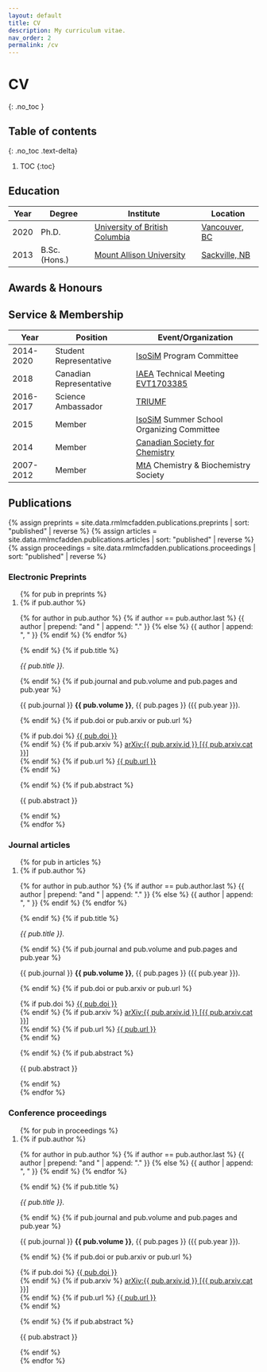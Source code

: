 ```yaml
---
layout: default
title: CV
description: My curriculum vitae.
nav_order: 2
permalink: /cv
---
```


# CV
{: .no_toc }

## Table of contents
{: .no_toc .text-delta}

1. TOC
{:toc}

## Education

<table id="experiments">
   <thead>
      <th>Year</th>
      <th>Degree</th>
      <th>Institute</th>
      <th>Location</th>
   </thead>
   <tbody>
      <tr>
         <td>2020</td>
         <td>Ph.D.</td>
         <td><a href="https://www.ubc.ca/">University of British Columbia</a></td>
         <td><a href="https://vancouver.ca/">Vancouver, BC</a></td>
      </tr>
      <tr>
         <td>2013</td>
         <td>B.Sc. (Hons.)</td>
         <td><a href="https://www.mta.ca/">Mount Allison University</a></td>
         <td><a href="https://sackville.com/">Sackville, NB</a></td>
      </tr>
   </tbody>
</table>

## Awards & Honours

## Service & Membership

<table>
   <thead>
      <th>Year</th>
      <th>Position</th>
      <th>Event/Organization</th>
   </thead>
   <tbody>
      <tr>
         <td>2014-2020</td>
         <td>Student Representative</td>
         <td><a href="http://www.isosim.ubc.ca/">IsoSiM</a> Program Committee</td>
      </tr>
      <tr>
         <td>2018</td>
         <td>Canadian Representative</td>
         <td><a href="https://www.iaea.org/">IAEA</a> Technical Meeting <a href="https://www.iaea.org/events/iaea-technical-meeting-on-novel-multidisciplinary-applications-with-unstable-ion-beams-and-complementary-techniques">EVT1703385</a></td>
      </tr>
      <tr>
         <td>2016-2017</td>
         <td>Science Ambassador</td>
         <td><a href="https://www.triumf.ca/">TRIUMF</a></td>
      </tr>
      <tr>
         <td>2015</td>
         <td>Member</td>
         <td><a href="http://www.isosim.ubc.ca/">IsoSiM</a> Summer School Organizing Committee</td>
      </tr>
      <tr>
         <td>2014</td>
         <td>Member</td>
         <td><a href="https://www.cheminst.ca/about/about-csc/">Canadian Society for Chemistry</a></td>
      </tr>
      <tr>
         <td>2007-2012</td>
         <td>Member</td>
         <td><a href="https://www.mta.ca">MtA</a> Chemistry & Biochemistry Society</td>
      </tr>
   </tbody>
</table>

## Publications

{% assign preprints = site.data.rmlmcfadden.publications.preprints | sort: "published" | reverse %}
{% assign articles = site.data.rmlmcfadden.publications.articles | sort: "published" | reverse %}
{% assign proceedings = site.data.rmlmcfadden.publications.proceedings | sort: "published" | reverse %}

### Electronic Preprints

<ol reversed>
{% for pub in preprints %}
   <li>
   {% if pub.author %}
      <p>
      {% for author in pub.author  %}
         {% if author == pub.author.last %}
            {{ author | prepend: "and " | append: "." }}
         {% else %}
            {{ author | append: ", " }}
         {% endif %}
      {% endfor %}
      </p>
   {% endif %}
   {% if pub.title %}
      <p>
      <i>{{ pub.title }}.</i>
      </p>
   {% endif %}
   {% if pub.journal and pub.volume and pub.pages and pub.year %}
      <p>
      {{ pub.journal }} <b>{{ pub.volume }}</b>, {{ pub.pages }} ({{ pub.year }}).
      </p>
   {% endif %}
   {% if pub.doi or pub.arxiv or pub.url %}
      <p>
      {% if pub.doi %}
         <i class="ai ai-doi"></i>
         <a href="https://doi.org/{{ pub.doi }}">
         {{ pub.doi }}
         </a>
         <br>
      {% endif %}
      {% if pub.arxiv %}
         <i class="ai ai-arxiv"></i>
         <a href="https://arxiv.org/abs/{{ pub.arxiv.id }}">
         arXiv:{{ pub.arxiv.id }} [{{ pub.arxiv.cat }}]
         </a>
         <br>
      {% endif %}
      {% if pub.url %}
         <i class="fa fa-link"></i>
         <a href="{{ pub.url }}">
         {{ pub.url }}
         </a>
         <br>
      {% endif %}
      </p>
   {% endif %}
   {% if pub.abstract %}
      <p>
      {{ pub.abstract }}
      </p>
   {% endif %}
   </li>
{% endfor %}
</ol>

### Journal articles

<ol reversed>
{% for pub in articles %}
   <li>
   {% if pub.author %}
      <p>
      {% for author in pub.author  %}
         {% if author == pub.author.last %}
            {{ author | prepend: "and " | append: "." }}
         {% else %}
            {{ author | append: ", " }}
         {% endif %}
      {% endfor %}
      </p>
   {% endif %}
   {% if pub.title %}
      <p>
      <i>{{ pub.title }}.</i>
      </p>
   {% endif %}
   {% if pub.journal and pub.volume and pub.pages and pub.year %}
      <p>
      {{ pub.journal }} <b>{{ pub.volume }}</b>, {{ pub.pages }} ({{ pub.year }}).
      </p>
   {% endif %}
   {% if pub.doi or pub.arxiv or pub.url %}
      <p>
      {% if pub.doi %}
         <i class="ai ai-doi"></i>
         <a href="https://doi.org/{{ pub.doi }}">
         {{ pub.doi }}
         </a>
         <br>
      {% endif %}
      {% if pub.arxiv %}
         <i class="ai ai-arxiv"></i>
         <a href="https://arxiv.org/abs/{{ pub.arxiv.id }}">
         arXiv:{{ pub.arxiv.id }} [{{ pub.arxiv.cat }}]
         </a>
         <br>
      {% endif %}
      {% if pub.url %}
         <i class="fa fa-link"></i>
         <a href="{{ pub.url }}">
         {{ pub.url }}
         </a>
         <br>
      {% endif %}
      </p>
   {% endif %}
   {% if pub.abstract %}
      <p>
      {{ pub.abstract }}
      </p>
   {% endif %}
   </li>
{% endfor %}
</ol>

### Conference proceedings

<ol reversed>
{% for pub in proceedings %}
   <li>
   {% if pub.author %}
      <p>
      {% for author in pub.author  %}
         {% if author == pub.author.last %}
            {{ author | prepend: "and " | append: "." }}
         {% else %}
            {{ author | append: ", " }}
         {% endif %}
      {% endfor %}
      </p>
   {% endif %}
   {% if pub.title %}
      <p>
      <i>{{ pub.title }}.</i>
      </p>
   {% endif %}
   {% if pub.journal and pub.volume and pub.pages and pub.year %}
      <p>
      {{ pub.journal }} <b>{{ pub.volume }}</b>, {{ pub.pages }} ({{ pub.year }}).
      </p>
   {% endif %}
   {% if pub.doi or pub.arxiv or pub.url %}
      <p>
      {% if pub.doi %}
         <i class="ai ai-doi"></i>
         <a href="https://doi.org/{{ pub.doi }}">
         {{ pub.doi }}
         </a>
         <br>
      {% endif %}
      {% if pub.arxiv %}
         <i class="ai ai-arxiv"></i>
         <a href="https://arxiv.org/abs/{{ pub.arxiv.id }}">
         arXiv:{{ pub.arxiv.id }} [{{ pub.arxiv.cat }}]
         </a>
         <br>
      {% endif %}
      {% if pub.url %}
         <i class="fa fa-link"></i>
         <a href="{{ pub.url }}">
         {{ pub.url }}
         </a>
         <br>
      {% endif %}
      </p>
   {% endif %}
   {% if pub.abstract %}
      <p>
      {{ pub.abstract }}
      </p>
   {% endif %}
   </li>
{% endfor %}
</ol>
